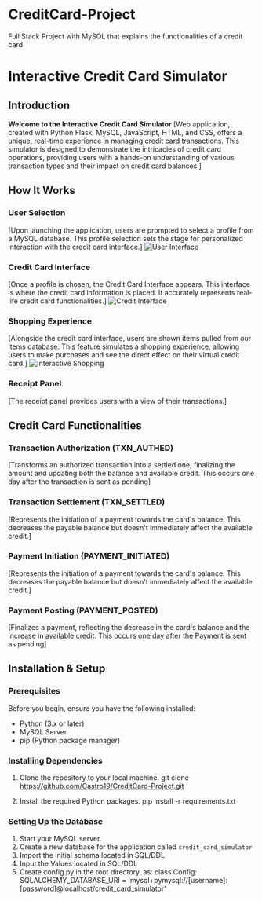 # CreditCard-Project
 Full Stack Project with MySQL that explains the functionalities of a credit card
# Interactive Credit Card Simulator

## Introduction
**Welcome to the Interactive Credit Card Simulator**
[Web application, created with Python Flask, MySQL, JavaScript, HTML, and CSS, offers a unique, real-time experience in managing credit card transactions. This simulator is designed to demonstrate the intricacies of credit card operations, providing users with a hands-on understanding of various transaction types and their impact on credit card balances.]

## How It Works
### User Selection
[Upon launching the application, users are prompted to select a profile from a MySQL database. This profile selection sets the stage for personalized interaction with the credit card interface.]
![User Interface](https://media.giphy.com/media/s7qxKOIjDuEAaZIiuD/giphy.gif)

### Credit Card Interface
[Once a profile is chosen, the Credit Card Interface appears. This interface is where the credit card information is placed. It accurately represents real-life credit card functionalities.]
![Credit Interface](https://media.giphy.com/media/s7qxKOIjDuEAaZIiuD/giphy.gif)

### Shopping Experience
[Alongside the credit card interface, users are shown items pulled from our items database. This feature simulates a shopping experience, allowing users to make purchases and see the direct effect on their virtual credit card.]
![Interactive Shopping](https://media.giphy.com/media/EYELJdDvsQHH5WEyuK/giphy.gif)

### Receipt Panel
[The receipt panel provides users with a view of their transactions.]

## Credit Card Functionalities
### Transaction Authorization (TXN_AUTHED)
[Transforms an authorized transaction into a settled one, finalizing the amount and updating both the balance and available credit.
This occurs one day after the transaction is sent as pending]

### Transaction Settlement (TXN_SETTLED)
[Represents the initiation of a payment towards the card's balance. This decreases the payable balance but doesn't immediately affect the available credit.]

### Payment Initiation (PAYMENT_INITIATED)
[Represents the initiation of a payment towards the card's balance. This decreases the payable balance but doesn't immediately affect the available credit.]

### Payment Posting (PAYMENT_POSTED)
[Finalizes a payment, reflecting the decrease in the card's balance and the increase in available credit.
This occurs one day after the Payment  is sent as pending]

## Installation & Setup

### Prerequisites
Before you begin, ensure you have the following installed:
- Python (3.x or later)
- MySQL Server
- pip (Python package manager)

### Installing Dependencies
1. Clone the repository to your local machine.
git clone https://github.com/Castro19/CreditCard-Project.git

2. Install the required Python packages.
pip install -r requirements.txt

### Setting Up the Database
1. Start your MySQL server.
2. Create a new database for the application called `credit_card_simulator`
3. Import the initial schema located in SQL/DDL
4. Input the Values located in SQL/DDL
5. Create config.py in the root directory, as:
class Config:
    SQLALCHEMY_DATABASE_URI = 'mysql+pymysql://[username]:[password]@localhost/credit_card_simulator'



